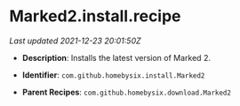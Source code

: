 # Marked2.install.recipe

_Last updated 2021-12-23 20:01:50Z_

- **Description**: Installs the latest version of Marked 2.

- **Identifier**: `com.github.homebysix.install.Marked2`

- **Parent Recipes**: `com.github.homebysix.download.Marked2`
